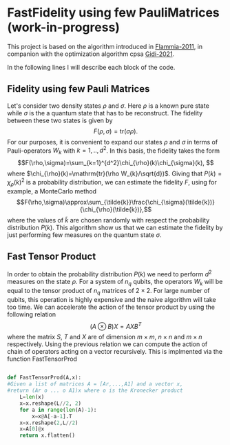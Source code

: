 # FastFidelity using few PauliMatrices (work-in-progress)

This project is based on the algorithm introduced in [Flammia-2011](http://dx.doi.org/10.1103/PhysRevLett.106.230501), in companion with the optimization algorithm cpsa [Gidi-2021]().

In the following lines I will describe each block of the code.
## Fidelity using few Pauli Matrices
Let's consider two density states $\rho$ and $\sigma$. Here $\rho$ is a known pure state while $\sigma$ is the a quantum state that has to be reconstruct. The fidelity between these two states is given by
$$F(\rho,\sigma)=\mathrm{tr}(\sigma\rho). $$
For our purposes, it is convenient to expand our states $\rho$ and $\sigma$ in terms of Pauli-operators $W_{k}$ with $k=1,..,d^2$. In this basis, the fidelity takes the form
$$F(\rho,\sigma)=\sum_{k=1}^{d^2}\chi_{\rho}(k)\chi_{\sigma}(k), $$
where $\chi_{\rho}(k)=\mathrm{tr}(\rho W_{k}/\sqrt{d})$. Giving that $P(k)=\chi_{\rho}(k)^2$ is a probability distribution, we can estimate the fidelity $F$, using for example, a MonteCarlo method
$$F(\rho,\sigma)\approx\sum_{\tilde{k}}\frac{\chi_{\sigma}(\tilde{k})}{\chi_{\rho}(\tilde{k})},$$ 
where the values of $\tilde{k}$ are chosen randomly with respect the probability distribution $P(k)$. This algorithm show us that we can estimate the fidelity by just performing few measures on the quantum state $\sigma$.
## Fast Tensor Product

In order to obtain the probability distribution $P(k)$ we need to perform $d^2$ measures on the state $\rho$. For a system of $n_{q}$ qubits, the operators $W_{k}$ will be equal to the tensor product of $n_{q}$ matrices of $2\times2$. For large number of qubits, this operation is highly expensive and the naive algorithm will take too time. We can accelerate the action of the tensor product by using the following relation
$$(A\otimes B)X=AXB^{T}$$
where the matrix $S$, $T$ and $X$ are of dimension $m\times m$, $n\times n$ and $m\times n$ respectively. Using the previous relation we can compute the action of chain of operators acting on a vector recursively. This is implmented via the function FastTensorProd

``` python

def FastTensorProd(A,x):
#Given a list of matrices A = [Ar,...,A1] and a vector x,
#return (Ar o ... o A1)x where o is the Kronecker product
    L=len(x)
    x=x.reshape(L//2, 2)
    for a in range(len(A)-1):
        x=x@A[-a-1].T
    x=x.reshape(2,L//2)
    x=A[0]@x
    return x.flatten()
```



